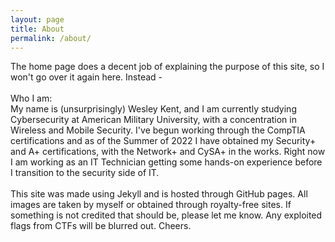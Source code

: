 ```yaml
---
layout: page
title: About
permalink: /about/
---
```


The home page does a decent job of explaining the purpose of this site, so I won't go over it again here. Instead - 
<br><br>
Who I am:<br>
My name is (unsurprisingly) Wesley Kent, and I am currently studying Cybersecurity at American Military University, with a concentration in Wireless and Mobile Security. I've begun working through the CompTIA certifications and as of the Summer of 2022 I have obtained my Security+ and A+ certifications, with the Network+ and CySA+ in the works. Right now I am working as an IT Technician getting some hands-on experience before I transition to the security side of IT.
<br><br>
This site was made using Jekyll and is hosted through GitHub pages. All images are taken by myself or obtained through royalty-free sites. If something is not credited that should be, please let me know. Any exploited flags from CTFs will be blurred out. Cheers.
